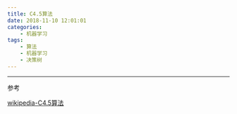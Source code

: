 ```yaml
---
title: C4.5算法
date: 2018-11-10 12:01:01
categories: 
    - 机器学习
tags:
    - 算法
    - 机器学习
    - 决策树
---
```




<!-- more -->

---
参考

[wikipedia-C4.5算法](https://en.wikipedia.org/wiki/C4.5_algorithm)